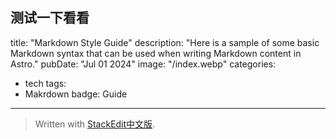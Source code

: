  测试一下看看
---
title: "Markdown Style Guide"
description: "Here is a sample of some basic Markdown syntax that can be used when writing Markdown content in Astro."
pubDate: "Jul 01 2024"
image: "/index.webp"
categories:
  - tech
tags:
  - Makrdown
badge: Guide
---

> Written with [StackEdit中文版](https://stackedit.cn/).
<!--stackedit_data:
eyJoaXN0b3J5IjpbMTk4NTkxNjYzMSwtMzk1NDI5MDBdfQ==
-->